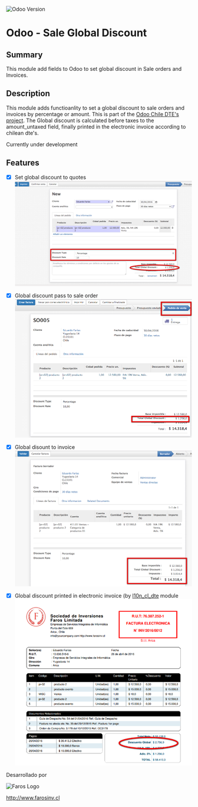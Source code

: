![Odoo Version](https://img.shields.io/badge/Odoo%20Version-9.0-orange.svg?style=plastic)

# Odoo - Sale Global Discount

## Summary
This module add fields to Odoo to set global discount in Sale orders and Invoices.

## Description
This module adds functioanlity to set a global discount to sale orders and invoices by percentage or amount. This is part of the [Odoo Chile DTE's project](https://github.com/farosinv/odoo_cl_dte). The Global discount is calculated before taxes to the amount_untaxed field, finally printed in the electronic invoice according to chilean dte's.

Currently under development

## Features
- [x] Set global discount to quotes
![screenshot01](static/img/screenshot01.png)

- [x] Global discount pass to sale order
![screenshot02](static/img/screenshot02.png)

- [x] Global disount to invoice
![screenshot03](static/img/screenshot03.png)

- [x] Global discount printed in electronic invoice (by [l10n_cl_dte](https://github.com/farosinv/odoo_cl_dte) module
![screenshot04](static/img/screenshot04.png)

Desarrollado por

![Faros Logo](http://farosinv.cl/wp-content/uploads/2016/03/logo_horizantal.png)

http://www.farosinv.cl
